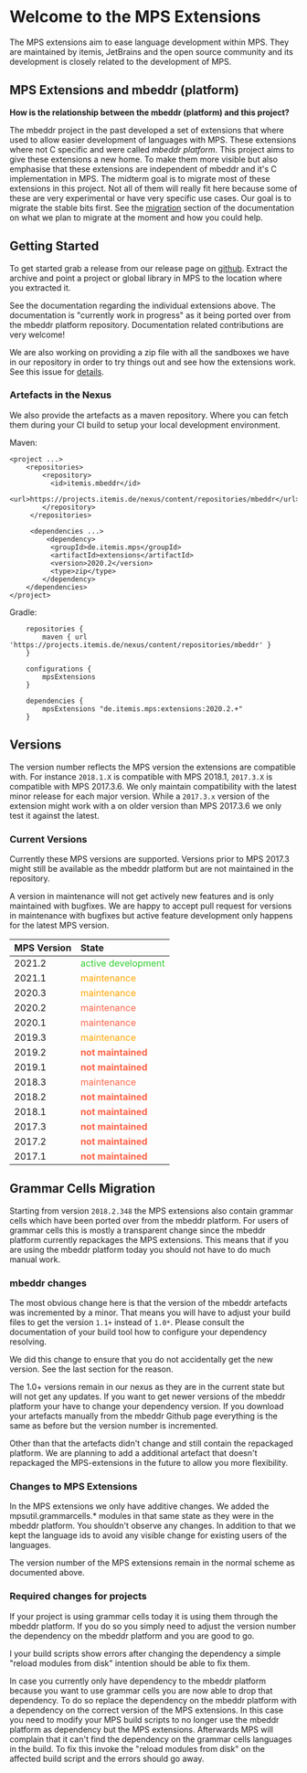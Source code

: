 <style>
table tbody tr:nth-child(1) td:nth-child(2) {
   color: limegreen;
}

table tbody tr:nth-child(2)  td:nth-child(2),
table tbody tr:nth-child(3) td:nth-child(2),
table tbody tr:nth-child(6)  td:nth-child(2)   {
    color: orange;
}


table tbody tr + tr + tr + tr td:nth-child(2) {
    color: tomato;
}

</style>
# Welcome to the MPS Extensions

The MPS extensions aim to ease language development within MPS. They are maintained by itemis, JetBrains and the open source community and its development is closely related to the development of MPS.

## MPS Extensions and mbeddr (platform)

**How is the relationship between the mbeddr (platform) and this project?**

The mbeddr project in the past developed a set of extensions that where used to  allow easier development of languages with MPS. These extensions where not C specific and were called *mbeddr platform*. This project aims to give these extensions a new home. To make them more visible but also emphasise that these extensions are independent of mbeddr and it's C implementation in MPS. The midterm goal is to migrate most of these extensions in this project. Not all of them will really fit here because some of these are very experimental or have very specific use cases. Our goal is to migrate the stable bits first. See the [migration](/Migrating/) section of the documentation on what we plan to migrate at the moment and how you could help.

## Getting Started

To get started grab a release from our release page on [github](https://github.com/JetBrains/MPS-extensions/releases). Extract the archive and point a project or global library in MPS to the location where you extracted it.

See the documentation regarding the individual extensions above. The documentation is "currently work in progress" as it being ported over from the mbeddr platform repository. Documentation related contributions are very welcome!

We are also working on providing a zip file with all the sandboxes we have in our repository in order to try things out and see how the extensions work. See this issue for [details](https://github.com/JetBrains/MPS-extensions/issues/15).

### Artefacts in the Nexus

We also provide the artefacts as a maven repository. Where you can fetch them during your CI build to setup your local development environment.

Maven:

```
<project ...>
	<repositories>
	    <repository>
	      <id>itemis.mbeddr</id>
	      <url>https://projects.itemis.de/nexus/content/repositories/mbeddr</url>
	    </repository>
	 </repositories>

	 <dependencies ...>
		 <dependency>
		  <groupId>de.itemis.mps</groupId>
		  <artifactId>extensions</artifactId>
		  <version>2020.2</version>
		  <type>zip</type>
		</dependency>
	</dependencies>
</project>

```

Gradle:

```
    repositories {
        maven { url 'https://projects.itemis.de/nexus/content/repositories/mbeddr' }
    }

	configurations {
        mpsExtensions
    }

    dependencies {
        mpsExtensions "de.itemis.mps:extensions:2020.2.+"
    }
```

## Versions

The version number reflects the MPS version the extensions are compatible with. For instance `2018.1.X` is compatible with MPS 2018.1, `2017.3.X` is compatible with MPS 2017.3.6. We only maintain compatibility with the latest minor release for each major version. While a `2017.3.x` version of the extension might work with a on older version than MPS 2017.3.6 we only test it against the latest.

### Current Versions

Currently these MPS versions are supported. Versions prior to MPS 2017.3 might still be available as the mbeddr platform but are not maintained in the repository.

A version in maintenance will not get actively new features and is only maintained with bugfixes. We are happy to accept pull request for versions in maintenance with bugfixes but active feature development only happens for the latest MPS version.

| MPS Version | State |
|:--|:--|
| 2021.2 | active development |
| 2021.1 | maintenance |
| 2020.3 | maintenance |
| 2020.2 | maintenance |
| 2020.1 | maintenance |
| 2019.3 | maintenance |
| 2019.2 | **not maintained**  |
| 2019.1 | **not maintained**  |
| 2018.3 | maintenance |
| 2018.2 | **not maintained**  |
| 2018.1 | **not maintained** |
| 2017.3 | **not maintained** |
| 2017.2 | **not maintained** |
| 2017.1 | **not maintained** |


## Grammar Cells Migration

Starting from version `2018.2.348` the MPS extensions also contain grammar cells which have been ported over from the mbeddr platform. For users of grammar cells this is mostly a transparent change since the mbeddr platform currently repackages the MPS extensions. This means that if you are using the mbeddr platform today you should not have to do much manual work.

### mbeddr changes

The most obvious change here is that the version of the mbeddr artefacts was incremented by a minor. That means you will have to adjust your build files to get the version `1.1+` instead of `1.0*`. Please consult the documentation of your build tool how to configure your dependency resolving.

We did this change to ensure that you do not accidentally get the new version. See the last section for the reason.

The 1.0+ versions remain in our nexus as they are in the current state but will not get any updates. If you want to get newer versions of the mbeddr platform your have to change your dependency version. If you download your artefacts manually from the mbeddr Github page everything is the same as before but the version number is incremented.

Other than that the artefacts didn't change and still contain the repackaged platform. We are planning to add a additional artefact that doesn't repackaged the MPS-extensions in the future to allow you more flexibility.

### Changes to MPS Extensions

In the MPS extensions we only have additive changes. We added the mpsutil.grammarcells.* modules in that same state as they were in the mbeddr platform. You shouldn't observe any changes. In addition to that we kept the language ids to avoid any visible change for existing users of the languages.

The version number of the MPS extensions remain in the normal scheme as documented above.

### Required changes for projects

If your project is using grammar cells today it is using them through the mbeddr platform. If you do so you simply need to adjust the version number the  dependency on the mbeddr platform and you are good to go.

I your build scripts show errors after changing the dependency a simple "reload modules from disk" intention should be able to fix them.

In case you currently only have dependency to the mbeddr platform because you want to use grammar cells you are now able to drop that dependency. To do so replace the dependency on the mbeddr platform with a dependency on the correct version of the MPS extensions. In this case you need to modify your MPS build scripts to no longer use the mbeddr platform as dependency but the MPS extensions. Afterwards MPS will complain that it can't find the dependency on the grammar cells languages in the build. To fix this invoke the "reload modules from disk" on the affected build script and the errors should go away.

